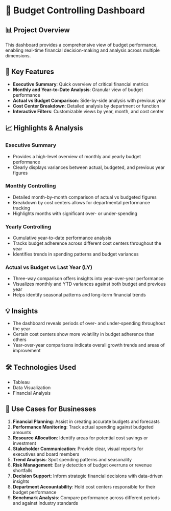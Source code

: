# 🚀 Budget Controlling Dashboard

## 📊 Project Overview

This dashboard provides a comprehensive view of budget performance, enabling real-time financial decision-making and analysis across multiple dimensions.

## 🌟 Key Features

- **Executive Summary**: Quick overview of critical financial metrics
- **Monthly and Year-to-Date Analysis**: Granular view of budget performance
- **Actual vs Budget Comparison**: Side-by-side analysis with previous year
- **Cost Center Breakdown**: Detailed analysis by department or function
- **Interactive Filters**: Customizable views by year, month, and cost center

## 📈 Highlights & Analysis

### Executive Summary
- Provides a high-level overview of monthly and yearly budget performance
- Clearly displays variances between actual, budgeted, and previous year figures

### Monthly Controlling
- Detailed month-by-month comparison of actual vs budgeted figures
- Breakdown by cost centers allows for departmental performance tracking
- Highlights months with significant over- or under-spending

### Yearly Controlling
- Cumulative year-to-date performance analysis
- Tracks budget adherence across different cost centers throughout the year
- Identifies trends in spending patterns and budget variances

### Actual vs Budget vs Last Year (LY)
- Three-way comparison offers insights into year-over-year performance
- Visualizes monthly and YTD variances against both budget and previous year
- Helps identify seasonal patterns and long-term financial trends

## 💡 Insights
- The dashboard reveals periods of over- and under-spending throughout the year
- Certain cost centers show more volatility in budget adherence than others
- Year-over-year comparisons indicate overall growth trends and areas of improvement

## 🛠️ Technologies Used

- Tableau
- Data Visualization
- Financial Analysis

## 🎯 Use Cases for Businesses

1. **Financial Planning**: Assist in creating accurate budgets and forecasts
2. **Performance Monitoring**: Track actual spending against budgeted amounts
3. **Resource Allocation**: Identify areas for potential cost savings or investment
4. **Stakeholder Communication**: Provide clear, visual reports for executives and board members
5. **Trend Analysis**: Spot spending patterns and seasonality
6. **Risk Management**: Early detection of budget overruns or revenue shortfalls
7. **Decision Support**: Inform strategic financial decisions with data-driven insights
8. **Department Accountability**: Hold cost centers responsible for their budget performance
9. **Benchmark Analysis**: Compare performance across different periods and against industry standards
